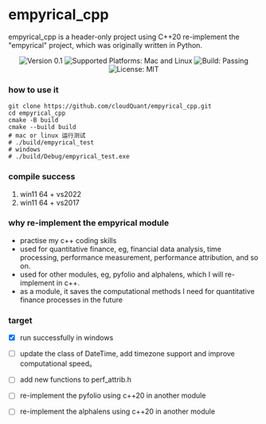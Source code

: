 # empyrical_cpp
empyrical_cpp is a header-only project using C++20 re-implement the "empyrical" project, 
which was originally written in Python.

<p style="text-align: center;">
    <img src="https://img.shields.io/badge/version-0.1-blueviolet.svg" alt="Version 0.1"/>
    <img src="https://img.shields.io/badge/platform-mac|linux-yellow.svg" alt="Supported Platforms: Mac and Linux"/>
    <img src="https://img.shields.io/badge/build-passing-brightgreen" alt="Build: Passing"/>
    <img src="https://img.shields.io/badge/license-MIT-orange" alt="License: MIT"/>
</p>

### how to use it
```git 
git clone https://github.com/cloudQuant/empyrical_cpp.git
cd empyrical_cpp
cmake -B build
cmake --build build
# mac or linux 运行测试
# ./build/empyrical_test
# windows
# ./build/Debug/empyrical_test.exe
```

### compile success
1. win11 64 + vs2022
2. win11 64 + vs2017
### why re-implement the empyrical module

- practise my c++ coding skills
- used for quantitative finance, eg, financial data analysis, time processing, performance measurement,
  performance attribution, and so on.
- used for other modules, eg, pyfolio and alphalens, which I will re-implement in c++.
- as a module, it saves the computational methods I need for quantitative finance processes in the future

### target

- [x] run successfully in windows

- [ ] update the class of DateTime, add timezone support and improve computational speed。

- [ ] add new functions to perf_attrib.h 

- [ ] re-implement the pyfolio using c++20 in another module 

- [ ] re-implement the alphalens using c++20 in another module 


